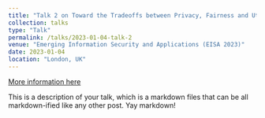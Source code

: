 ```yaml
---
title: "Talk 2 on Toward the Tradeoffs between Privacy, Fairness and Utility in Federated Learning"
collection: talks
type: "Talk"
permalink: /talks/2023-01-04-talk-2
venue: "Emerging Information Security and Applications (EISA 2023)"
date: 2023-01-04
location: "London, UK"
---
```


[More information here](https://link.springer.com/chapter/10.1007/978-981-99-9614-8_8)

This is a description of your talk, which is a markdown files that can be all markdown-ified like any other post. Yay markdown!
